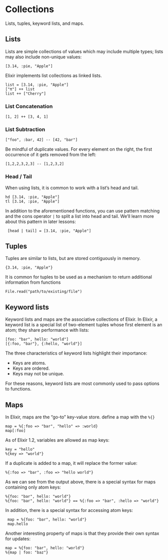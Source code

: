 # Collections

Lists, tuples, keyword lists, and maps.

## Lists

Lists are simple collections of values which may include multiple types; lists may also include non-unique values:

```
[3.14, :pie, "Apple"]
```

Elixir implements list collections as linked lists.

```
list = [3.14, :pie, "Apple"]
["π"] ++ list
list ++ ["Cherry"]
```

### List Concatenation
```
[1, 2] ++ [3, 4, 1]
```

### List Subtraction
```
["foo", :bar, 42] -- [42, "bar"]
```
Be mindful of duplicate values. For every element on the right, the first occurrence of it gets removed from the left:

```
[1,2,2,3,2,3] -- [1,2,3,2]
```
### Head / Tail
When using lists, it is common to work with a list’s head and tail. 
```
hd [3.14, :pie, "Apple"]
tl [3.14, :pie, "Apple"]
```

In addition to the aforementioned functions, you can use pattern matching and the cons operator `|` to split a list into head and tail. We’ll learn more about this pattern in later lessons:

```
 [head | tail] = [3.14, :pie, "Apple"]
 ```

 ## Tuples
 Tuples are similar to lists, but are stored contiguously in memory.
 ```
 {3.14, :pie, "Apple"}
 ```

 It is common for tuples to be used as a mechanism to return additional information from functions
 ```
 File.read("path/to/existing/file")
 ```

 ## Keyword lists
 Keyword lists and maps are the associative collections of Elixir. In Elixir, a keyword list is a special list of two-element tuples whose first element is an atom; they share performance with lists:
 ```
[foo: "bar", hello: "world"]
[{:foo, "bar"}, {:hello, "world"}]
 ```
 The three characteristics of keyword lists highlight their importance:

- Keys are atoms.
- Keys are ordered.
- Keys may not be unique.

For these reasons, keyword lists are most commonly used to pass options to functions.

## Maps

In Elixir, maps are the “go-to” key-value store. define a map with the `%{}`

```
map = %{:foo => "bar", "hello" => :world}
map[:foo]
```
As of Elixir 1.2, variables are allowed as map keys:
```
key = "hello"
%{key => "world"}
```
If a duplicate is added to a map, it will replace the former value:
```
%{:foo => "bar", :foo => "hello world"}
```
As we can see from the output above, there is a special syntax for maps containing only atom keys:

```
%{foo: "bar", hello: "world"}
%{foo: "bar", hello: "world"} == %{:foo => "bar", :hello => "world"}
```
In addition, there is a special syntax for accessing atom keys:
```
 map = %{foo: "bar", hello: "world"}
 map.hello
```
Another interesting property of maps is that they provide their own syntax for updates:

```
map = %{foo: "bar", hello: "world"}
%{map | foo: "baz"}
```

